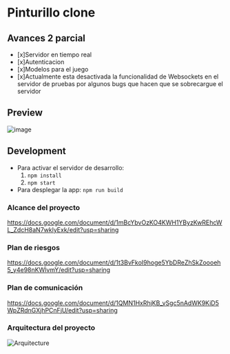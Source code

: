 # Pinturillo clone

## Avances 2 parcial
- [x]Servidor en tiempo real
- [x]Autenticacion
- [x]Modelos para el juego
- [x]Actualmente esta desactivada la funcionalidad de Websockets en el servidor de pruebas por algunos bugs que hacen que se sobrecargue el servidor 


## Preview

![image](https://user-images.githubusercontent.com/39030799/158627100-1b3cc5a1-7ad0-46de-a63e-2b1f446dea1c.png)

## Development

- Para activar el servidor de desarrollo: 
  1. `npm install`
  2. `npm start`
- Para desplegar la app:  `npm run build`





### Alcance del proyecto

https://docs.google.com/document/d/1mBcYbvOzKO4KWH1YByzKwREhcWL_ZdcH8aN7wklyExk/edit?usp=sharing

### Plan de riesgos

https://docs.google.com/document/d/1t3BvFkoI9hoge5YbDReZhSkZoooeh5_y4e98nKWlvmY/edit?usp=sharing

### Plan de comunicación

https://docs.google.com/document/d/1QMN1HxRhjKB_vSgc5nAdWK9KiD5WpZRdnGXjhPCnFjU/edit?usp=sharing

### Arquitectura del proyecto
![Arquitecture](https://user-images.githubusercontent.com/39030799/158623235-7f623324-4627-4548-8acb-25b45009efd0.png)


